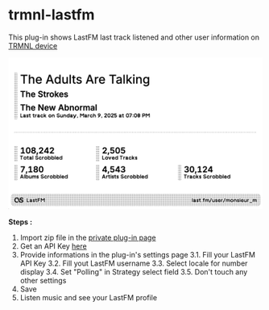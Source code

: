 # trmnl-lastfm

This plug-in shows LastFM last track listened and other user information on [TRMNL device](https://usetrmnl.com/)

![enter image description here](https://raw.githubusercontent.com/monsieurm/trmnl-lastfm/refs/heads/main/trmnl-lastfm.png)

**Steps :**
 1. Import zip file in the [private plug-in page](https://usetrmnl.com/plugin_settings?keyname=private_plugin)
 2. Get an API Key [here](https://www.last.fm/api)
 3. Provide informations in the plug-in's settings page
	 3.1. Fill your LastFM API Key
	 3.2. Fill yout LastFM username
	 3.3. Select locale for number display
	 3.4. Set "Polling" in Strategy select field
	 3.5. Don't touch any other settings
 4. Save
 5. Listen music and see your LastFM profile
